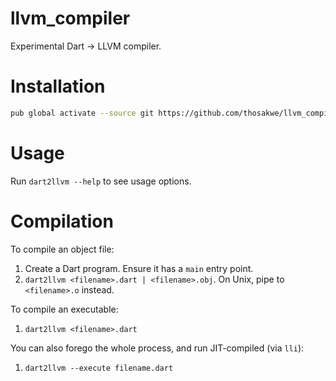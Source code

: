 # llvm_compiler
Experimental Dart -> LLVM compiler.

# Installation
```bash
pub global activate --source git https://github.com/thosakwe/llvm_compiler.git
```

# Usage
Run `dart2llvm --help` to see usage options.

# Compilation
To compile an object file:
1. Create a Dart program. Ensure it has a `main` entry point.
2. `dart2llvm <filename>.dart | <filename>.obj`. On Unix, pipe to `<filename>.o` instead.

To compile an executable:
1. `dart2llvm <filename>.dart`

You can also forego the whole process, and run JIT-compiled (via `lli`):
1. `dart2llvm --execute filename.dart`